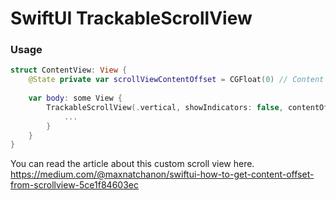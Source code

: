 # SwiftUI TrackableScrollView

### Usage
```swift
struct ContentView: View {
    @State private var scrollViewContentOffset = CGFloat(0) // Content offset available to use
    
    var body: some View {
        TrackableScrollView(.vertical, showIndicators: false, contentOffset: $scrollViewContentOffset) {
            ...
        }
    }
}
```

You can read the article about this custom scroll view here.  
https://medium.com/@maxnatchanon/swiftui-how-to-get-content-offset-from-scrollview-5ce1f84603ec
